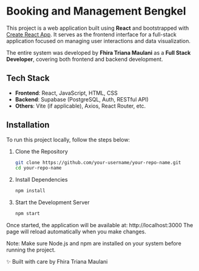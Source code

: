 # Booking and Management Bengkel

This project is a web application built using **React** and bootstrapped with [Create React App](https://github.com/facebook/create-react-app). It serves as the frontend interface for a full-stack application focused on managing user interactions and data visualization.

The entire system was developed by **Fhira Triana Maulani** as a **Full Stack Developer**, covering both frontend and backend development.

## Tech Stack

- **Frontend**: React, JavaScript, HTML, CSS
- **Backend**: Supabase (PostgreSQL, Auth, RESTful API)
- **Others**: Vite (if applicable), Axios, React Router, etc.

## Installation

To run this project locally, follow the steps below:

1. Clone the Repository
   ```bash
   git clone https://github.com/your-username/your-repo-name.git
   cd your-repo-name

2. Install Dependencies
   ```bash
   npm install

4. Start the Development Server
   ```bash
   npm start

Once started, the application will be available at:
http://localhost:3000
The page will reload automatically when you make changes.

Note: Make sure Node.js and npm are installed on your system before running the project.

✨ Built with care by Fhira Triana Maulani
